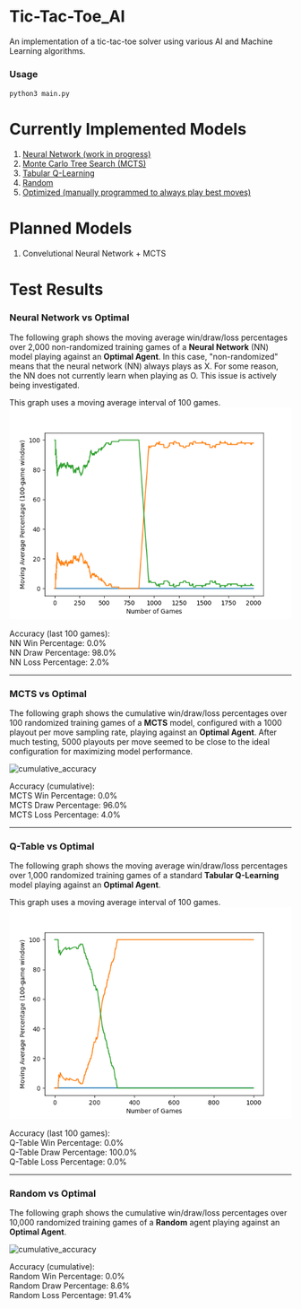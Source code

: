 # Tic-Tac-Toe_AI  
An implementation of a tic-tac-toe solver using various AI and Machine Learning algorithms.  
  
### Usage  
```  
python3 main.py  
```  
  
# Currently Implemented Models  
1. [Neural Network (work in progress)](#neural-network-vs-optimal)
2. [Monte Carlo Tree Search (MCTS)](#mcts-vs-optimal)  
3. [Tabular Q-Learning](#q-table-vs-optimal)
4. [Random](#random-vs-optimal)  
5. [Optimized (manually programmed to always play best moves)](https://xkcd.com/832/) 
  
# Planned Models
1. Convelutional Neural Network + MCTS  
  
  
# Test Results  

### Neural Network vs Optimal
  
 
The following graph shows the moving average win/draw/loss percentages over 2,000 non-randomized training games of a **Neural Network** (NN) model playing against an **Optimal Agent**. In this case, "non-randomized" means that the neural network (NN) always plays as X. For some reason, the NN does not currently learn when playing as O. This issue is actively being investigated. 

This graph uses a moving average interval of 100 games. 
![cumulative_accuracy](graphs/NeuralNetwork_vs_Optimal-moving_average_accuracy.png)    

Accuracy (last 100 games):      
NN Win Percentage: 0.0%      
NN Draw Percentage: 98.0%      
NN Loss Percentage: 2.0% 
***    
### MCTS vs Optimal
  
 
The following graph shows the cumulative win/draw/loss percentages over 100 randomized training games of a **MCTS** model, configured with a 1000 playout per move sampling rate, playing against an **Optimal Agent**. After much testing, 5000 playouts per move seemed to be close to the ideal configuration for maximizing model performance.  
  
![cumulative_accuracy](graphs/MCTS_vs_Optimal-Cumulative_Accuracy.png)   

Accuracy (cumulative):      
MCTS Win Percentage: 0.0%      
MCTS Draw Percentage: 96.0%      
MCTS Loss Percentage: 4.0% 
***  
### Q-Table vs Optimal  
  
The following graph shows the moving average win/draw/loss percentages over 1,000 randomized training games of a standard **Tabular Q-Learning** model playing against an **Optimal Agent**. 
  
This graph uses a moving average interval of 100 games.
![cumulative_accuracy](graphs/Q-Table_vs_Optimal-moving_average_accuracy.png)  

Accuracy (last 100 games):      
Q-Table Win Percentage: 0.0%      
Q-Table Draw Percentage: 100.0%      
Q-Table Loss Percentage: 0.0% 
***  
### Random vs Optimal  
  
The following graph shows the cumulative win/draw/loss percentages over 10,000 randomized training games of a **Random** agent playing against an **Optimal Agent**.  
  
![cumulative_accuracy](graphs/Random_vs_Optimal-Cumulative_Accuracy.png)

Accuracy (cumulative):      
Random Win Percentage: 0.0%      
Random Draw Percentage: 8.6%      
Random Loss Percentage: 91.4%
